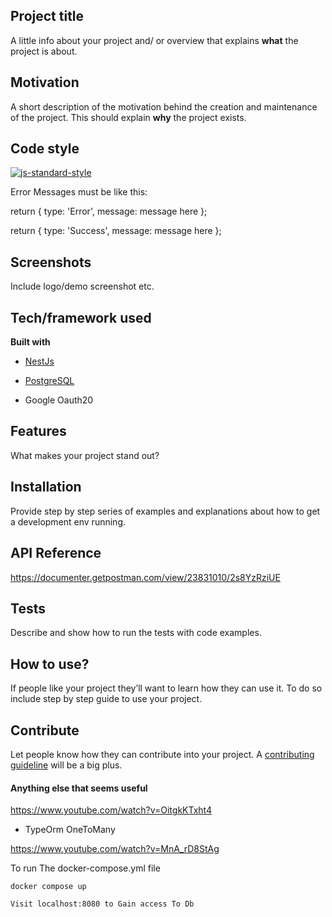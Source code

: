 ## Project title

A little info about your project and/ or overview that explains **what** the project is about.

## Motivation

A short description of the motivation behind the creation and maintenance of the project. This should explain **why** the project exists.

## Code style

[![js-standard-style](https://img.shields.io/badge/code%20style-standard-brightgreen.svg?style=flat)](https://github.com/feross/standard)

Error Messages must be like this:

return { type: 'Error', message: message here };

return { type: 'Success', message: message here };

## Screenshots

Include logo/demo screenshot etc.

## Tech/framework used

<b>Built with</b>

- [NestJs](https://docs.nestjs.com/)

- [PostgreSQL](https://www.postgresql.org/)

- Google Oauth20

## Features

What makes your project stand out?

## Installation

Provide step by step series of examples and explanations about how to get a development env running.

## API Reference

https://documenter.getpostman.com/view/23831010/2s8YzRziUE

## Tests

Describe and show how to run the tests with code examples.

## How to use?

If people like your project they’ll want to learn how they can use it. To do so include step by step guide to use your project.

## Contribute

Let people know how they can contribute into your project. A [contributing guideline](https://github.com/zulip/zulip-electron/blob/master/CONTRIBUTING.md) will be a big plus.

#### Anything else that seems useful

https://www.youtube.com/watch?v=OitgkKTxht4

- TypeOrm OneToMany

https://www.youtube.com/watch?v=MnA_rD8StAg

To run The docker-compose.yml file

```
docker compose up

Visit localhost:8080 to Gain access To Db
```
